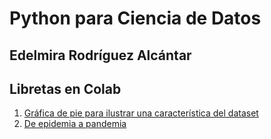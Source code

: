 # Python para Ciencia de Datos
## Edelmira Rodríguez Alcántar


## Libretas en Colab

1. [Gráfica de pie para ilustrar una característica del dataset](https://colab.research.google.com/drive/1Su62-3Q8w05cm_6qnjQJCKgZfk2ODzIw?usp=sharing)
2. [De epidemia a pandemia](https://colab.research.google.com/drive/1jzuoITesX3wk2Gx6o6qZj8bFN7_L_XpP?usp=sharing)


